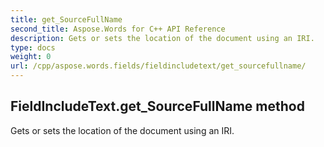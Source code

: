 ```yaml
---
title: get_SourceFullName
second_title: Aspose.Words for C++ API Reference
description: Gets or sets the location of the document using an IRI. 
type: docs
weight: 0
url: /cpp/aspose.words.fields/fieldincludetext/get_sourcefullname/
---
```

## FieldIncludeText.get_SourceFullName method


Gets or sets the location of the document using an IRI. 

